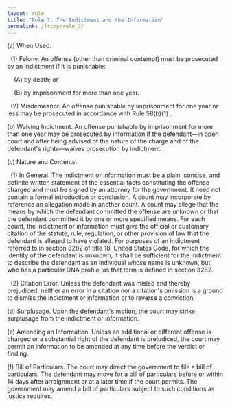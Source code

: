 ```yaml
---
layout: rule
title: "Rule 7. The Indictment and the Information"
permalink: /frcmp/rule_7/
---
```


(a) When Used.


&nbsp;&nbsp;(1) Felony. An offense (other than criminal contempt) must be prosecuted by an indictment if it is punishable:


&nbsp;&nbsp;&nbsp;&nbsp;(A) by death; or


&nbsp;&nbsp;&nbsp;&nbsp;(B) by imprisonment for more than one year.


&nbsp;&nbsp;(2) Misdemeanor. An offense punishable by imprisonment for one year or less may be prosecuted in accordance with Rule 58(b)(1) .


(b) Waiving Indictment. An offense punishable by imprisonment for more than one year may be prosecuted by information if the defendant—in open court and after being advised of the nature of the charge and of the defendant's rights—waives prosecution by indictment.


(c) Nature and Contents.


&nbsp;&nbsp;(1) In General. The indictment or information must be a plain, concise, and definite written statement of the essential facts constituting the offense charged and must be signed by an attorney for the government. It need not contain a formal introduction or conclusion. A count may incorporate by reference an allegation made in another count. A count may allege that the means by which the defendant committed the offense are unknown or that the defendant committed it by one or more specified means. For each count, the indictment or information must give the official or customary citation of the statute, rule, regulation, or other provision of law that the defendant is alleged to have violated. For purposes of an indictment referred to in section 3282 of title 18, United States Code, for which the identity of the defendant is unknown, it shall be sufficient for the indictment to describe the defendant as an individual whose name is unknown, but who has a particular DNA profile, as that term is defined in section 3282.


&nbsp;&nbsp;(2) Citation Error. Unless the defendant was misled and thereby prejudiced, neither an error in a citation nor a citation's omission is a ground to dismiss the indictment or information or to reverse a conviction.


(d) Surplusage. Upon the defendant's motion, the court may strike surplusage from the indictment or information.


(e) Amending an Information. Unless an additional or different offense is charged or a substantial right of the defendant is prejudiced, the court may permit an information to be amended at any time before the verdict or finding.


(f) Bill of Particulars. The court may direct the government to file a bill of particulars. The defendant may move for a bill of particulars before or within 14 days after arraignment or at a later time if the court permits. The government may amend a bill of particulars subject to such conditions as justice requires.